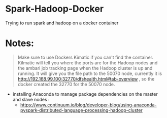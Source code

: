 # Spark-Hadoop-Docker
Trying to run spark and hadoop on a docker container


# Notes:
> Make sure to use Dockers Kimatic if you can't find the container.  Kilmatic will tell you where the ports are for the Hadoop nodes and the ambari job tracking page when the Hadoop cluster is up and running.  It will give you the file path to the 50070 node, currently it is http://192.168.99.100:32770/dfshealth.html#tab-overview , so the docker created the 32770 for the 50070 node.

- installing Anaconda to manage package dependencies on the master and slave nodes :
  - https://www.continuum.io/blog/developer-blog/using-anaconda-pyspark-distributed-language-processing-hadoop-cluster
